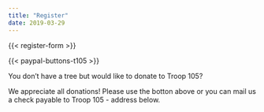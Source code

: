 ```yaml
---
title: "Register"
date: 2019-03-29
---
```


{{< register-form >}}

{{< paypal-buttons-t105 >}}

You don’t have a tree but would like to donate to Troop 105?

We appreciate all donations! Please use the botton above or you can mail us a check payable to Troop 105 - address below.
